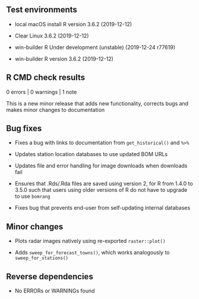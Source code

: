 
## Test environments

- local macOS install R version 3.6.2 (2019-12-12)

- Clear Linux 3.6.2 (2019-12-12)

- win-builder R Under development (unstable) (2019-12-24 r77619)

- win-builder R version 3.6.2 (2019-12-12)

## R CMD check results

0 errors | 0 warnings | 1 note

This is a new minor release that adds new functionality, corrects bugs and
makes minor changes to documentation

## Bug fixes

- Fixes a bug with links to documentation from `get_historical()` and `%>%`

- Updates station location databases to use updated BOM URLs

- Updates file and error handling for image downloads when downloads fail

- Ensures that .Rds/.Rda files are saved using version 2, for R from 1.4.0 to
3.5.0 such that users using older versions of R do not have to upgrade to use
`bomrang`

- Fixes bug that prevents end-user from self-updating internal databases

## Minor changes

- Plots radar images natively using re-exported `raster::plot()`

- Adds `sweep_for_forecast_towns()`, which works analogously to
`sweep_for_stations()`

## Reverse dependencies

* No ERRORs or WARNINGs found
